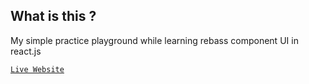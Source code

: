 ## What is this ?

My simple practice playground while learning rebass component UI in react.js

[`Live Website`]('https://simpled-dev.web.app/')



